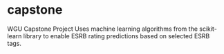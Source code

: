 # capstone

WGU Capstone Project
Uses machine learning algorithms from the scikit-learn library to enable ESRB rating predictions based on selected ESRB tags.
